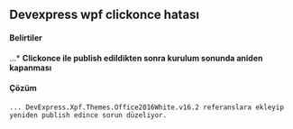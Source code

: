 ## Devexpress wpf clickonce hatası ##
#### Belirtiler ###
...* __Clickonce ile publish edildikten sonra kurulum sonunda aniden kapanması__
#### Çözüm
````
... DevExpress.Xpf.Themes.Office2016White.v16.2 referanslara ekleyip 
yeniden publish edince sorun düzeliyor.
````
